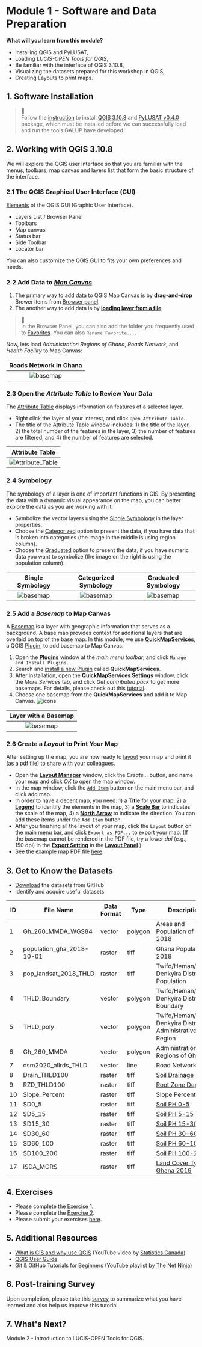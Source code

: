 # Module 1 - Software and Data Preparation

**What will you learn from this module?**

- Installing QGIS and PyLUSAT,
- Loading _LUCIS-OPEN Tools for QGIS_,
- Be familiar with the interface of QGIS 3.10.8,
- Visualizing the datasets prepared for this workshop in QGIS,
- Creating Layouts to print maps.

## 1. Software Installation

> :pushpin:<br>
> Follow the [instruction](https://github.com/SERVIR-WA/GALUP/wiki/Install)
> to install [QGIS 3.10.8](https://qgis.org/en/site/) and
> [PyLUSAT v0.4.0](https://pypi.org/project/pylusat/) package, which
> must be installed before we can successfully load and run the tools GALUP
> have developed.

## 2. Working with QGIS 3.10.8

We will explore the QGIS user interface so that you are familiar with the
menus, toolbars, map canvas and layers list that form the basic structure of
the interface.

### 2.1 The QGIS Graphical User Interface (GUI)

[Elements](https://docs.qgis.org/3.10/en/docs/user_manual/introduction/qgis_gui.html)
of the QGIS GUI (Graphic User Interface).

- Layers List / Browser Panel
- Toolbars
- Map canvas
- Status bar
- Side Toolbar
- Locator bar

You can also customize the QGIS GUI to fits your own preferences and needs.

### 2.2 Add Data to [_Map Canvas_](https://docs.qgis.org/3.10/en/docs/training_manual/basic_map/mapviewnavigation.html)

1. The primary way to add data to QGIS Map Canvas is by **drag-and-drop** Brower items
from [Browser panel](https://docs.qgis.org/3.10/en/docs/user_manual/introduction/browser.html?#the-browser-panel).
2. The another way to add data is by [**loading layer from a file**](https://docs.qgis.org/3.10/en/docs/user_manual/managing_data_source/opening_data.html?#loading-a-layer-from-a-file).
> :pushpin:<br>
> In the Browser Panel, you can also add the folder you frequently used to [Favorites](https://docs.qgis.org/3.10/en/docs/training_manual/basic_map/overview.html?highlight=Favorites#basic-the-browser-panel). You can also `Rename Favorite...`.

  Now, lets load _Administration Regions of Ghana_, _Roads Network_, and _Health Facility_ to Map Canvas:

|               Roads Network in Ghana              |
|:-------------------------------------------------:|
| ![basemap](../../../images/AddData/AddData.png) |

### 2.3 Open the _Attribute Table_ to Review Your Data

The [Attribute Table](https://docs.qgis.org/3.10/en/docs/user_manual/working_with_vector/attribute_table.html?highlight=attribute#introducing-the-attribute-table-interface) displays
information on features of a selected layer.

- Right click the layer of your interest, and
  click `Open Attribute Table`.
- The title of the Attribute Table window includes: 1) the title of the layer, 2) the
  total number of the features in the layer, 3) the number of features are
  filtered, and 4) the number of features are selected.

|               Attribute Table           |
|:-------------------------------------------------:|
| ![Attribute_Table](../../../images/AttributeTable/attribute_table.png) |

### 2.4 Symbology

The symbology of a layer is one of important functions in GIS. By presenting the data with a dynamic visual appearance on the map, you can better explore the data as you are working with it.
- Symbolize the vector layers using the [Single Symbology](https://docs.qgis.org/3.10/en/docs/training_manual/basic_map/symbology.html?#basic-fa-changing-colors) in the layer
properties.
- Choose the [Categorized](https://docs.qgis.org/3.10/en/docs/user_manual/working_with_vector/vector_properties.html?#categorized-renderer) option to present the data, if you have data that is broken into categories (the image in the middle is using region column).
- Choose the [Graduated](https://docs.qgis.org/3.10/en/docs/user_manual/working_with_vector/vector_properties.html?#graduated-renderer) option to present the data, if you have numeric data you want to symbolize (the image on the right is using the population column).

|            Single Symbology                              |                   Categorized Symbology                    |               Graduated Symbology                  |
|:--------------------------------------------------------:|:--------------------------------------------------------:|:---------------------------------:|
|    ![basemap](../../../images/Symbology/Single.png)  | ![basemap](../../../images/Symbology/Categorized.png)  | ![basemap](../../../images/Symbology/Graduated.png)  |

### 2.5 Add a _Basemap_ to Map Canvas
A [Basemap](https://rdkb.sgrc.selkirk.ca/Help/Content/Client_APIs/SV_User/SVU_AboutBaseMaps.htm) is a layer with geographic information that serves as a background. A base map provides context for additional layers that are overlaid on top of the base map. In this module, we use [**QuickMapServices**](https://docs.qgis.org/3.10/en/docs/training_manual/qgis_plugins/plugin_examples.html#basic-fa-the-quickmapservices-plugin), a QGIS [Plugin](https://docs.qgis.org/3.10/en/docs/user_manual/plugins/plugins.html), to add basemap to Map Canvas.

1. Open the [**Plugins**](https://docs.qgis.org/3.10/en/docs/training_manual/qgis_plugins/fetching_plugins.html?#basic-fa-managing-plugins) window at the _main menu toolbar_, and click `Manage and Install Plugins...`
2. Search and [install a new Plugin](https://docs.qgis.org/3.10/en/docs/training_manual/qgis_plugins/fetching_plugins.html?#basic-fa-installing-new-plugins) called **QuickMapServices**.
3. After installation, open the **QuickMapServices Settings** window, click the _More Services_ tab, and click _Get contributed pack_ to get more basemaps. For details, please check out this [tutorial](https://opengislab.com/blog/2018/4/15/add-basemaps-in-qgis-30).
4. Choose one basemap from the **QuickMapServices** and add it to Map Canvas.
   ![icons](../../../images/Basemap/web_incons.png)

|                Layer with a Basemap                  |
|:-------------------------------------------------:|
| ![basemap](../../../images/Basemap/basemap_2.png) |

### 2.6 Create a _Layout_ to Print Your Map

After setting up the map, you are now ready to [layout](https://docs.qgis.org/3.10/en/docs/training_manual/map_composer/map_composer.html#ls-using-print-layout) your map and print it (as a pdf file) to share with your colleagues.
  
- Open the [**Layout Manager**](https://docs.qgis.org/3.10/en/docs/training_manual/map_composer/map_composer.html#basic-fa-the-layout-manager) window, click the _Create..._ button, and name your
  map and click _OK_ to open the map window.
- In the map window, click the [`Add Item`](https://docs.qgis.org/3.10/en/docs/user_manual/print_composer/overview_composer.html#add-item-menu) button on the main menu bar, and
  click add map.
- In order to have a decent map, you need: 1) a [**Title**](https://docs.qgis.org/3.10/en/docs/training_manual/map_composer/map_composer.html#basic-fa-adding-a-title) for your map, 2) a [**Legend**](https://docs.qgis.org/3.10/en/docs/training_manual/map_composer/map_composer.html#basic-fa-adding-a-legend) to identify the elements in the map, 3) a [**Scale Bar**](https://docs.qgis.org/3.10/en/docs/user_manual/print_composer/composer_items/composer_scale_bar.html?#the-scale-bar-item)
  to indicates the scale of the map, 4) a [**North Arrow**](https://docs.qgis.org/3.10/en/docs/user_manual/print_composer/composer_items/composer_image.html?#the-picture-and-the-north-arrow-items) to
  indicate the direction. You can add these items under the `Add Item` button.
- After you finishing all the layout of your map, click the `Layout` button on
  the main menu bar, and click [`Export as PDF...`](https://docs.qgis.org/3.10/en/docs/user_manual/print_composer/create_output.html#export-layout-pdf) to export your map. (If the basemap cannot be rendered in the PDF file, try a lower _dpi_ (e.g., 150 dpi) in the [**Export Setting**](https://docs.qgis.org/3.10/en/docs/user_manual/print_composer/overview_composer.html#export-settings ) in the [**Layout Panel**](https://docs.qgis.org/3.10/en/docs/user_manual/print_composer/overview_composer.html#the-layout-panel).)
- See the example map PDF file [here](../pdf_download/MyMap.pdf).

## 3. Get to Know the Datasets

- [Download](https://github.com/chjch/lucis_qgis) the datasets from GitHub
- Identify and acquire useful datasets

| ID | File Name                 | Data Format | Type    | Description                                               |
|----|---------------------------|-------------|---------|-----------------------------------------------------------|
| 1  | Gh_260_MMDA_WGS84         | vector      | polygon | Areas and Population of Ghana 2018                        |
| 2  | population_gha_2018-10-01 | raster      | tiff    | Ghana Population 2018                                     |
| 3  | pop_landsat_2018_THLD     | raster      | tiff    | Twifo/Heman/Lower Denkyira District Population            |
| 4  | THLD_Boundary             | vector      | polygon | Twifo/Heman/Lower Denkyira District Boundary              |
| 5  | THLD_poly                 | vector      | polygon | Twifo/Heman/Lower Denkyira District Administrative Region |
| 6  | Gh_260_MMDA               | vector      | polygon | Administration Regions of Ghana                           |
| 7  | osm2020_allrds_THLD       | vector      | line    | Road Network                                              |
| 8  | Drain_THLD100             | raster      | tiff    | [Soil Drainage](https://data.isric.org/geonetwork/srv/eng/catalog.search#/metadata/953d0964-6746-489a-a8d1-f188595516a9)                                             |
| 9  | RZD_THLD100               | raster      | tiff    | [Root Zone Depth](https://data.isric.org/geonetwork/srv/eng/catalog.search#/metadata/c77d1209-56e9-4cac-b76e-bbf6c7e3a617)                                           |
| 10 | Slope_Percent             | raster      | tiff    | Slope Percent                                             |
| 11 | SD0_5                     | raster      | tiff    | [Soil PH 0-5](https://data.isric.org/geonetwork/srv/eng/catalog.search#/metadata/a3364e47-9229-4a6d-aed2-487fd7e4dccc)                                               |
| 12 | SD5_15                    | raster      | tiff    | [Soil PH 5-15](https://data.isric.org/geonetwork/srv/eng/catalog.search#/metadata/a3364e47-9229-4a6d-aed2-487fd7e4dccc)                                              |
| 13 | SD15_30                   | raster      | tiff    | [Soil PH 15-30](https://data.isric.org/geonetwork/srv/eng/catalog.search#/metadata/a3364e47-9229-4a6d-aed2-487fd7e4dccc)                                             |
| 14 | SD30_60                   | raster      | tiff    | [Soil PH 30-60](https://data.isric.org/geonetwork/srv/eng/catalog.search#/metadata/a3364e47-9229-4a6d-aed2-487fd7e4dccc)                                             |
| 15 | SD60_100                  | raster      | tiff    | [Soil PH 60-100](https://data.isric.org/geonetwork/srv/eng/catalog.search#/metadata/a3364e47-9229-4a6d-aed2-487fd7e4dccc)                                            |
| 16 | SD100_200                 | raster      | tiff    | [Soil PH 100-200](https://data.isric.org/geonetwork/srv/eng/catalog.search#/metadata/a3364e47-9229-4a6d-aed2-487fd7e4dccc)                                           |
| 17 | iSDA_MGRS                 | raster      | tiff    | [Land Cover Type Ghana 2019](https://www.isda-africa.com/isdasoil/)                                |

## 4. Exercises

- Please complete the [Exercise 1](https://github.com/SERVIR-WA/GALUP/blob/master/training/1_lu/exercises/exercise1.md#exercise-1).
- Please complete the [Exercise 2](https://github.com/SERVIR-WA/GALUP/blob/master/training/1_lu/exercises/exercise2.md#exercise-2).
- Please submit your exercises [here](https://github.com/SERVIR-WA/GALUP/issues/new?assignees=&labels=submission+w1m1&template=exercise-submission-template.md&title=Module+1+exercises+%5Breplace+with+your+name%5D).

## 5. Additional Resources

- [What is GIS and why use QGIS](https://www.youtube.com/watch?v=8oEnJvLzDnQ)
  (YouTube video by [Statistics Canada](https://www.youtube.com/channel/UCvfquhvHW5ffRamjLHdXDtQ))
- [QGIS User Guide](https://docs.qgis.org/3.16/en/docs/user_manual/)
- [Git & GitHub Tutorials for Beginners](https://www.youtube.com/playlist?list=PL4cUxeGkcC9goXbgTDQ0n_4TBzOO0ocPR)
  (YouTube playlist by [The Net Ninja](https://www.youtube.com/c/TheNetNinja))

## 6. Post-training Survey

Upon completion, please take this [survey](https://docs.google.com/document/d/1p1oy635ZMgXBcyxPJPv2Je-62xTVaNV6xCtltQYvde0/edit) to summarize what you have
learned and also help us improve this tutorial.

## 7. What's Next?

Module 2 - Introduction to LUCIS-OPEN Tools for QGIS.
